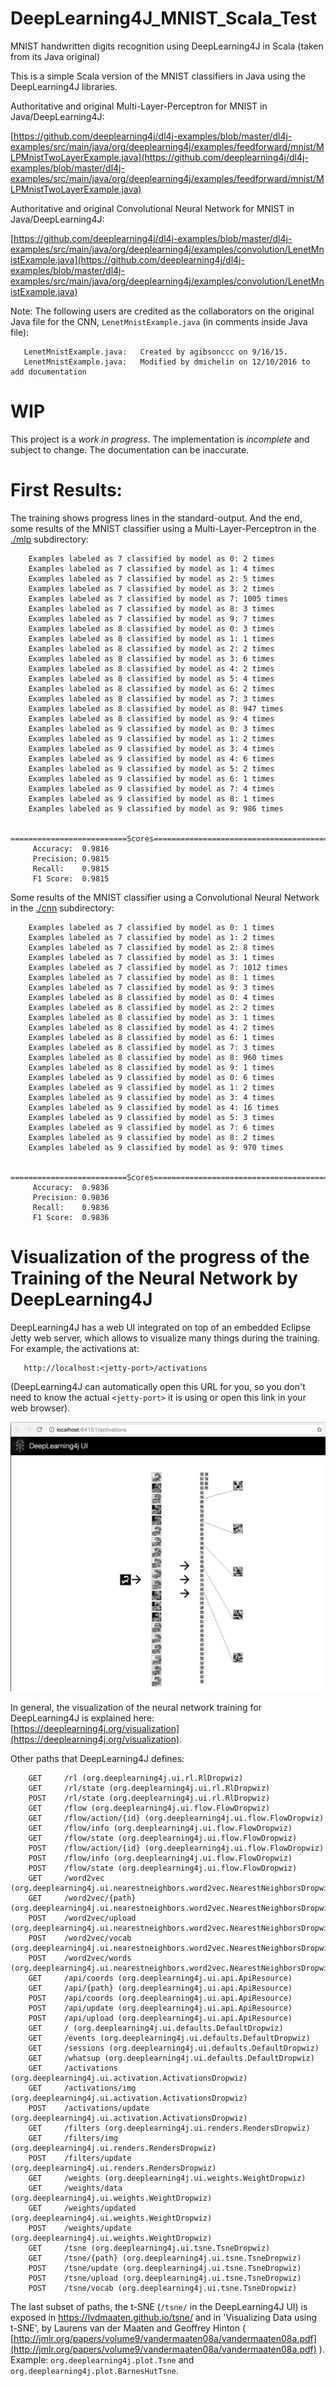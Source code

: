 # DeepLearning4J_MNIST_Scala_Test

MNIST handwritten digits recognition using DeepLearning4J in Scala (taken from its Java original)

This is a simple Scala version of the MNIST classifiers in Java using the DeepLearning4J libraries.

Authoritative and original Multi-Layer-Perceptron for MNIST in Java/DeepLearning4J: 

[https://github.com/deeplearning4j/dl4j-examples/blob/master/dl4j-examples/src/main/java/org/deeplearning4j/examples/feedforward/mnist/MLPMnistTwoLayerExample.java](https://github.com/deeplearning4j/dl4j-examples/blob/master/dl4j-examples/src/main/java/org/deeplearning4j/examples/feedforward/mnist/MLPMnistTwoLayerExample.java)

Authoritative and original Convolutional Neural Network for MNIST in Java/DeepLearning4J: 

[https://github.com/deeplearning4j/dl4j-examples/blob/master/dl4j-examples/src/main/java/org/deeplearning4j/examples/convolution/LenetMnistExample.java](https://github.com/deeplearning4j/dl4j-examples/blob/master/dl4j-examples/src/main/java/org/deeplearning4j/examples/convolution/LenetMnistExample.java)

Note: The following users are credited as the collaborators on the original Java file for the CNN, `LenetMnistExample.java` (in comments inside Java file):

       LenetMnistExample.java:   Created by agibsonccc on 9/16/15.
       LenetMnistExample.java:   Modified by dmichelin on 12/10/2016 to add documentation

# WIP

This project is a *work in progress*. The implementation is *incomplete* and subject to change. The documentation can be inaccurate.

# First Results:

The training shows progress lines in the standard-output. And the end, some results of the MNIST classifier using a Multi-Layer-Perceptron in the [./mlp](./mlp) subdirectory:

        Examples labeled as 7 classified by model as 0: 2 times
        Examples labeled as 7 classified by model as 1: 4 times
        Examples labeled as 7 classified by model as 2: 5 times
        Examples labeled as 7 classified by model as 3: 2 times
        Examples labeled as 7 classified by model as 7: 1005 times
        Examples labeled as 7 classified by model as 8: 3 times
        Examples labeled as 7 classified by model as 9: 7 times
        Examples labeled as 8 classified by model as 0: 3 times
        Examples labeled as 8 classified by model as 1: 1 times
        Examples labeled as 8 classified by model as 2: 2 times
        Examples labeled as 8 classified by model as 3: 6 times
        Examples labeled as 8 classified by model as 4: 2 times
        Examples labeled as 8 classified by model as 5: 4 times
        Examples labeled as 8 classified by model as 6: 2 times
        Examples labeled as 8 classified by model as 7: 3 times
        Examples labeled as 8 classified by model as 8: 947 times
        Examples labeled as 8 classified by model as 9: 4 times
        Examples labeled as 9 classified by model as 0: 3 times
        Examples labeled as 9 classified by model as 1: 2 times
        Examples labeled as 9 classified by model as 3: 4 times
        Examples labeled as 9 classified by model as 4: 6 times
        Examples labeled as 9 classified by model as 5: 2 times
        Examples labeled as 9 classified by model as 6: 1 times
        Examples labeled as 9 classified by model as 7: 4 times
        Examples labeled as 9 classified by model as 8: 1 times
        Examples labeled as 9 classified by model as 9: 986 times
        
        ==========================Scores========================================
         Accuracy:  0.9816
         Precision: 0.9815
         Recall:    0.9815
         F1 Score:  0.9815

Some results of the MNIST classifier using a Convolutional Neural Network in the [./cnn](./cnn) subdirectory:

        Examples labeled as 7 classified by model as 0: 1 times
        Examples labeled as 7 classified by model as 1: 2 times
        Examples labeled as 7 classified by model as 2: 8 times
        Examples labeled as 7 classified by model as 3: 1 times
        Examples labeled as 7 classified by model as 7: 1012 times
        Examples labeled as 7 classified by model as 8: 1 times
        Examples labeled as 7 classified by model as 9: 3 times
        Examples labeled as 8 classified by model as 0: 4 times
        Examples labeled as 8 classified by model as 2: 2 times
        Examples labeled as 8 classified by model as 3: 1 times
        Examples labeled as 8 classified by model as 4: 2 times
        Examples labeled as 8 classified by model as 6: 1 times
        Examples labeled as 8 classified by model as 7: 3 times
        Examples labeled as 8 classified by model as 8: 960 times
        Examples labeled as 8 classified by model as 9: 1 times
        Examples labeled as 9 classified by model as 0: 6 times
        Examples labeled as 9 classified by model as 1: 2 times
        Examples labeled as 9 classified by model as 3: 4 times
        Examples labeled as 9 classified by model as 4: 16 times
        Examples labeled as 9 classified by model as 5: 3 times
        Examples labeled as 9 classified by model as 7: 6 times
        Examples labeled as 9 classified by model as 8: 2 times
        Examples labeled as 9 classified by model as 9: 970 times
        
        ==========================Scores========================================
         Accuracy:  0.9836
         Precision: 0.9836
         Recall:    0.9836
         F1 Score:  0.9836

# Visualization of the progress of the Training of the Neural Network by DeepLearning4J

DeepLearning4J has a web UI integrated on top of an embedded Eclipse Jetty web server, which allows to visualize many things during the training. For example, the activations at:

       http://localhost:<jetty-port>/activations

(DeepLearning4J can automatically open this URL for you, so you don't need to know the actual `<jetty-port>` it is using or open this link in your web browser).

![extras/visualization_of_the_progression_of_the_training_in_the_DeepLearning4J_Eclipse_Jetty_UI.png](./extras/visualization_of_the_progression_of_the_training_in_the_DeepLearning4J_Eclipse_Jetty_UI.png?raw=true "visualization of the progression of the training in the DeepLearning4J Eclipse Jetty UI")

In general, the visualization of the neural network training for DeepLearning4J is explained here: [https://deeplearning4j.org/visualization](https://deeplearning4j.org/visualization).

Other paths that DeepLearning4J defines:

        GET     /rl (org.deeplearning4j.ui.rl.RlDropwiz)
        GET     /rl/state (org.deeplearning4j.ui.rl.RlDropwiz)
        POST    /rl/state (org.deeplearning4j.ui.rl.RlDropwiz)
        GET     /flow (org.deeplearning4j.ui.flow.FlowDropwiz)
        GET     /flow/action/{id} (org.deeplearning4j.ui.flow.FlowDropwiz)
        GET     /flow/info (org.deeplearning4j.ui.flow.FlowDropwiz)
        GET     /flow/state (org.deeplearning4j.ui.flow.FlowDropwiz)
        POST    /flow/action/{id} (org.deeplearning4j.ui.flow.FlowDropwiz)
        POST    /flow/info (org.deeplearning4j.ui.flow.FlowDropwiz)
        POST    /flow/state (org.deeplearning4j.ui.flow.FlowDropwiz)
        GET     /word2vec (org.deeplearning4j.ui.nearestneighbors.word2vec.NearestNeighborsDropwiz)
        GET     /word2vec/{path} (org.deeplearning4j.ui.nearestneighbors.word2vec.NearestNeighborsDropwiz)
        POST    /word2vec/upload (org.deeplearning4j.ui.nearestneighbors.word2vec.NearestNeighborsDropwiz)
        POST    /word2vec/vocab (org.deeplearning4j.ui.nearestneighbors.word2vec.NearestNeighborsDropwiz)
        POST    /word2vec/words (org.deeplearning4j.ui.nearestneighbors.word2vec.NearestNeighborsDropwiz)
        GET     /api/coords (org.deeplearning4j.ui.api.ApiResource)
        GET     /api/{path} (org.deeplearning4j.ui.api.ApiResource)
        POST    /api/coords (org.deeplearning4j.ui.api.ApiResource)
        POST    /api/update (org.deeplearning4j.ui.api.ApiResource)
        POST    /api/upload (org.deeplearning4j.ui.api.ApiResource)
        GET     / (org.deeplearning4j.ui.defaults.DefaultDropwiz)
        GET     /events (org.deeplearning4j.ui.defaults.DefaultDropwiz)
        GET     /sessions (org.deeplearning4j.ui.defaults.DefaultDropwiz)
        GET     /whatsup (org.deeplearning4j.ui.defaults.DefaultDropwiz)
        GET     /activations (org.deeplearning4j.ui.activation.ActivationsDropwiz)
        GET     /activations/img (org.deeplearning4j.ui.activation.ActivationsDropwiz)
        POST    /activations/update (org.deeplearning4j.ui.activation.ActivationsDropwiz)
        GET     /filters (org.deeplearning4j.ui.renders.RendersDropwiz)
        GET     /filters/img (org.deeplearning4j.ui.renders.RendersDropwiz)
        POST    /filters/update (org.deeplearning4j.ui.renders.RendersDropwiz)
        GET     /weights (org.deeplearning4j.ui.weights.WeightDropwiz)
        GET     /weights/data (org.deeplearning4j.ui.weights.WeightDropwiz)
        GET     /weights/updated (org.deeplearning4j.ui.weights.WeightDropwiz)
        POST    /weights/update (org.deeplearning4j.ui.weights.WeightDropwiz)
        GET     /tsne (org.deeplearning4j.ui.tsne.TsneDropwiz)
        GET     /tsne/{path} (org.deeplearning4j.ui.tsne.TsneDropwiz)
        POST    /tsne/update (org.deeplearning4j.ui.tsne.TsneDropwiz)
        POST    /tsne/upload (org.deeplearning4j.ui.tsne.TsneDropwiz)
        POST    /tsne/vocab (org.deeplearning4j.ui.tsne.TsneDropwiz)

The last subset of paths, the t-SNE (`/tsne/` in the DeepLearning4J UI) is exposed in https://lvdmaaten.github.io/tsne/ and in 'Visualizing Data using t-SNE', by Laurens van der Maaten and Geoffrey Hinton ( [http://jmlr.org/papers/volume9/vandermaaten08a/vandermaaten08a.pdf](http://jmlr.org/papers/volume9/vandermaaten08a/vandermaaten08a.pdf) ). Example: `org.deeplearning4j.plot.Tsne` and `org.deeplearning4j.plot.BarnesHutTsne`.

